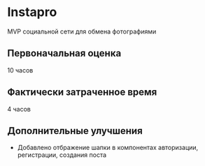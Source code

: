 # Instapro

MVP социальной сети для обмена фотографиями

## Первоначальная оценка

10 часов

## Фактически затраченное время

4 часов

## Дополнительные улучшения
- Добавлено отбражение шапки в компонентах авторизации, регистрации, создания поста